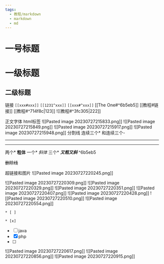 ```yaml
---
tags:
  - 教程/markdown
  - markdown
  - md
---
```


# 一号标题
一级标题
===
二级标题
---

链接
`[[xxx#xxx]]`
`[[1231^xxx]]`
`[[xxx#^xxx]]`
[[The One#^6b5eb5]]
[[教程#链接]]
[[教程#^714f8c|123]]
![[教程#^3fc305|222]]



正文字体
html标签
![[Pasted image 20230727215833.png]]
![[Pasted image 20230727215849.png]]
![[Pasted image 20230727215917.png]]
![[Pasted image 20230727215948.png]]
分割线
连续三个* 和连续三个-
***
---
两个*
**粗体**
一个*
*斜体*
三个*
***又粗又斜*** ^6b5eb5

~~删除线~~

超链接和图片
![[Pasted image 20230727220245.png]]


![[Pasted image 20230727220309.png]]
![[Pasted image 20230727220329.png]]
![[Pasted image 20230727220351.png]]
![[Pasted image 20230727220407.png]]
![[Pasted image 20230727220428.png]]
![[Pasted image 20230727220510.png]]
![[Pasted image 20230727220554.png]]

`* [ ]`

`* [x]`

- [ ] java
- [x] php
- [ ] 
 
![[Pasted image 20230727220617.png]]
![[Pasted image 20230727220856.png]]
![[Pasted image 20230727220915.png]]